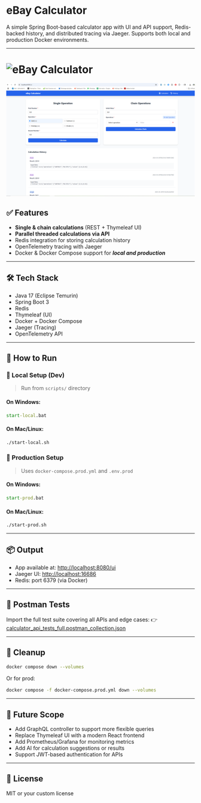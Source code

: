 # eBay Calculator

A simple Spring Boot-based calculator app with UI and API support, Redis-backed history, and distributed tracing via Jaeger. Supports both local and production Docker environments.

---
# ![eBay Calculator ](https://raw.githubusercontent.com/koolkarni/calculator/main/images/logo.png)
![img.png](images/img.png)


## ✅ Features

* **Single & chain calculations** (REST + Thymeleaf UI)
* **Parallel threaded calculations via API**
* Redis integration for storing calculation history
* OpenTelemetry tracing with Jaeger
* Docker & Docker Compose support for ***local and production***

---

## 🛠️ Tech Stack

* Java 17 (Eclipse Temurin)
* Spring Boot 3
* Redis
* Thymeleaf (UI)
* Docker + Docker Compose
* Jaeger (Tracing)
* OpenTelemetry API

---

## 🚀 How to Run

### 🔷 Local Setup (Dev)

> Run from `scripts/` directory

#### On Windows:

```bat
start-local.bat
```

#### On Mac/Linux:

```bash
./start-local.sh
```

### 🔷 Production Setup

> Uses `docker-compose.prod.yml` and `.env.prod`

#### On Windows:

```bat
start-prod.bat
```

#### On Mac/Linux:

```bash
./start-prod.sh
```

---

## 📦 Output

* App available at: [http://localhost:8080/ui](http://localhost:8080/ui)
* Jaeger UI: [http://localhost:16686](http://localhost:16686)
* Redis: port 6379 (via Docker)

---

## 🧪 Postman Tests

Import the full test suite covering all APIs and edge cases:
👉 [calculator\_api\_tests\_full.postman\_collection.json](https://github.com/koolkarni/calculator/blob/main/postman/calculator_api_tests_full.postman_collection.json)

---

## 🧼 Cleanup

```bash
docker compose down --volumes
```

Or for prod:

```bash
docker compose -f docker-compose.prod.yml down --volumes
```

---

## 🔮 Future Scope

* Add GraphQL controller to support more flexible queries
* Replace Thymeleaf UI with a modern React frontend
* Add Prometheus/Grafana for monitoring metrics
* Add AI for calculation suggestions or results
* Support JWT-based authentication for APIs

---

## 📝 License

MIT or your custom license
